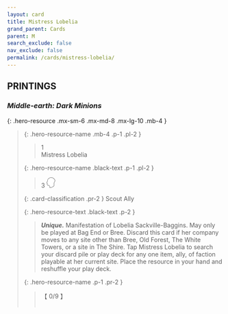 ```yaml
---
layout: card
title: Mistress Lobelia
grand_parent: Cards
parent: M
search_exclude: false
nav_exclude: false
permalink: /cards/mistress-lobelia/
---
```


## PRINTINGS


### _Middle-earth: Dark Minions_

{: .hero-resource .mx-sm-6 .mx-md-8 .mx-lg-10 .mb-4 }
> {: .hero-resource-name .mb-4 .p-1 .pl-2 }
> > <div class="card-mp">1</div>
> > <div class="card-name">Mistress Lobelia</div>
>
> {: .hero-resource-name .black-text .p-1 .pl-2 }
> > 3 ![](/assets/images/mind.svg)
>
> {: .card-classification .pr-2 }
> Scout Ally
>
> {: .hero-resource-text .black-text .p-2 }
> > _**Unique.**_ Manifestation of Lobelia Sackville-Baggins. May only be played at Bag End or Bree. Discard this card if her company moves to any site other than Bree, Old Forest, The White Towers, or a site in The Shire. Tap Mistress Lobelia to search your discard pile or play deck for any one item, ally, of faction playable at her current site. Place the resource in your hand and reshuffle your play deck. 
> 
> {: .hero-resource-name .p-1 .pr-2 }
> > <div class="card-shield">【 0/9 】</div>
> > <div class="card-corruption">&nbsp;</div>
